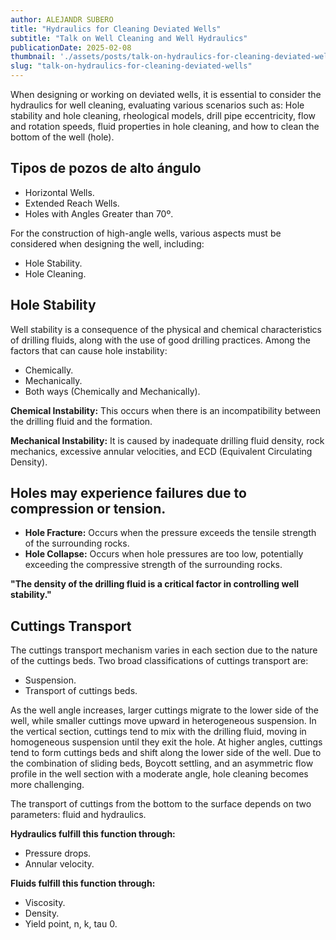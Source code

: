 ```yaml
---
author: ALEJANDR SUBERO
title: "Hydraulics for Cleaning Deviated Wells"
subtitle: "Talk on Well Cleaning and Well Hydraulics"
publicationDate: 2025-02-08
thumbnail: './assets/posts/talk-on-hydraulics-for-cleaning-deviated-wells/talk-Hydraulics-Cleaning-Deviated-Wells.webp'
slug: "talk-on-hydraulics-for-cleaning-deviated-wells"
---
```


When designing or working on deviated wells, it is essential to consider the hydraulics for well cleaning, evaluating various scenarios such as:
Hole stability and hole cleaning, rheological models, drill pipe eccentricity, flow and rotation speeds, fluid properties in hole cleaning, and how to clean the bottom of the well (hole).


## Tipos de pozos de alto ángulo

- Horizontal Wells.
- Extended Reach Wells.
- Holes with Angles Greater than 70º.

For the construction of high-angle wells, various aspects must be considered when designing the well, including:

- Hole Stability.
- Hole Cleaning.


## Hole Stability 

Well stability is a consequence of the physical and chemical characteristics of drilling fluids, along with the use of good drilling practices. Among the factors that can cause hole instability:

- Chemically. 
- Mechanically.  
- Both ways (Chemically and Mechanically).

**Chemical Instability:** This occurs when there is an incompatibility between the drilling fluid and the formation.

**Mechanical Instability:** It is caused by inadequate drilling fluid density, rock mechanics, excessive annular velocities, and ECD (Equivalent Circulating Density).


## Holes may experience failures due to compression or tension.

- **Hole Fracture:** Occurs when the pressure exceeds the tensile strength of the surrounding rocks.
- **Hole Collapse:** Occurs when hole pressures are too low, potentially exceeding the compressive strength of the surrounding rocks.

**"The density of the drilling fluid is a critical factor in controlling well stability."**


## Cuttings Transport

The cuttings transport mechanism varies in each section due to the nature of the cuttings beds. Two broad classifications of cuttings transport are:
 
- Suspension.
- Transport of cuttings beds.

As the well angle increases, larger cuttings migrate to the lower side of the well, while smaller cuttings move upward in heterogeneous suspension. In the vertical section, cuttings tend to mix with the drilling fluid, moving in homogeneous suspension until they exit the hole. At higher angles, cuttings tend to form cuttings beds and shift along the lower side of the well. Due to the combination of sliding beds, Boycott settling, and an asymmetric flow profile in the well section with a moderate angle, hole cleaning becomes more challenging.

The transport of cuttings from the bottom to the surface depends on two parameters: fluid and hydraulics.

**Hydraulics fulfill this function through:**  
 
- Pressure drops.  
- Annular velocity. 

**Fluids fulfill this function through:**
 
- Viscosity.  
- Density.  
- Yield point, n, k, tau 0. 


